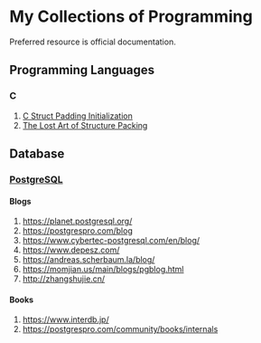 # My Collections of Programming

Preferred resource is official documentation.

## Programming Languages

### C

1. [C Struct Padding Initialization](https://interrupt.memfault.com/blog/c-struct-padding-initialization)
2. [The Lost Art of Structure Packing](http://www.catb.org/esr/structure-packing/)

## Database

### [PostgreSQL][]

#### Blogs

1. https://planet.postgresql.org/
2. https://postgrespro.com/blog
3. https://www.cybertec-postgresql.com/en/blog/
4. https://www.depesz.com/
5. https://andreas.scherbaum.la/blog/
6. https://momjian.us/main/blogs/pgblog.html
7. http://zhangshujie.cn/

#### Books

1. https://www.interdb.jp/
2. https://postgrespro.com/community/books/internals


[PostgreSQL]: https://www.postgresql.org/docs/current/index.html
